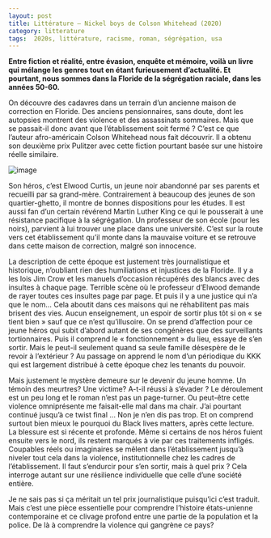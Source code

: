```yaml
---
layout: post
title: Littérature – Nickel boys de Colson Whitehead (2020)
category: litterature
tags:  2020s, littérature, racisme, roman, ségrégation, usa
---
```


**Entre fiction et réalité, entre évasion, enquête et mémoire, voilà un livre qui mélange les genres tout en étant furieusement d’actualité. Et pourtant, nous sommes dans la Floride de la ségrégation raciale, dans les années 50-60.**

On découvre des cadavres dans un terrain d’un ancienne maison de correction en Floride. Des anciens pensionnaires, sans doute, dont les autopsies montrent des violence et des assassinats sommaires. Mais que se passait-il donc avant que l’établissement soit fermé ? C’est ce que l’auteur afro-américain Colson Whitehead nous fait découvrir. Il a obtenu son deuxième prix Pulitzer avec cette fiction pourtant basée sur une histoire réelle similaire.

![image](https://filedn.eu/llqi9IBxlYouGRXYG2xlROb/img/2021/nickelboys.jpg)

Son héros, c’est Elwood Curtis, un jeune noir abandonné par ses parents et recueilli par sa grand-mère. Contrairement à beaucoup des jeunes de son quartier-ghetto, il montre de bonnes dispositions pour les études. Il est aussi fan d’un certain révérend Martin Luther King ce qui le pousserait à une résistance pacifique à la ségrégation. Un professeur de son école (pour les noirs), parvient à lui trouver une place dans une université. C’est sur la route vers cet établissement qu’il monte dans la mauvaise voiture et se retrouve dans cette maison de correction, malgré son innocence.

La description de cette époque est justement très journalistique et historique, n’oubliant rien des humiliations et injustices de la Floride. Il y a les lois Jim Crow et les manuels d’occasion récupérés des blancs avec des insultes à chaque page. Terrible scène où le professeur d’Elwood demande de rayer toutes ces insultes page par page. Et puis il y a une justice qui n’a que le nom… Cela aboutit dans ces maisons qui ne réhabilitent pas mais brisent des vies. Aucun enseignement, un espoir de sortir plus tôt si on « se tient bien » sauf que ce n’est qu’illusoire. On se prend d’affection pour ce jeune héros qui subit d’abord autant de ses congénères que des surveillants tortionnaires. Puis il comprend le « fonctionnement » du lieu, essaye de s’en sortir. Mais le peut-il seulement quand sa seule famille désespère de le revoir à l’extérieur ? Au passage on apprend le nom d’un périodique du KKK qui est largement distribué à cette époque chez les tenants du pouvoir.

Mais justement le mystère demeure sur le devenir du jeune homme. Un témoin des meurtres? Une victime? A-t-il réussi à s’évader ? Le déroulement est un peu long et le roman n’est pas un page-turner. Ou peut-être cette violence omniprésente me faisait-elle mal dans ma chair. J’ai pourtant continué jusqu’à ce twist final … Non je n’en dis pas trop. Et on comprend surtout bien mieux le pourquoi du Black lives matters, après cette lecture. La blessure est si récente et profonde. Même si certains de nos héros fuient ensuite vers le nord, ils restent marqués à vie par ces traitements infligés. Coupables réels ou imaginaires se mêlent dans l’établissement jusqu’à niveler tout cela dans la violence, institutionnelle chez les cadres de l’établissement. Il faut s’endurcir pour s’en sortir, mais à quel prix ? Cela interroge autant sur une résilience individuelle que celle d’une société entière.

Je ne sais pas si ça méritait un tel prix journalistique puisqu’ici c’est traduit. Mais c’est une pièce essentielle pour comprendre l’histoire états-unienne contemporaine et ce clivage profond entre une partie de la population et la police. De là à comprendre la violence qui gangrène ce pays?
